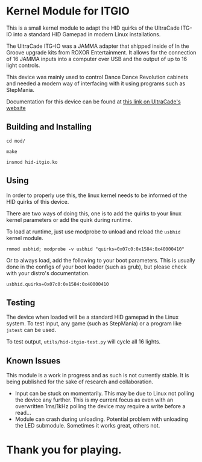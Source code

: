 # Kernel Module for ITGIO

This is a small kernel module to adapt the HID quirks of the UltraCade ITG-IO into a standard HID Gamepad in modern Linux installations.

The UltraCade ITG-IO was a JAMMA adapter that shipped inside of In the Groove upgrade kits from ROXOR Entertainment. It allows for the connection of 16 JAMMA inputs into a computer over USB and the output of up to 16 light controls.

This device was mainly used to control Dance Dance Revolution cabinets and needed a modern way of interfacing with it using programs such as StepMania.

Documentation for this device can be found at [this link on UltraCade's website](https://service.globalvr.com/downloads/ultracade/components/040-ITGIOMA-UCT_ITG-IO_User-Docv02B.pdf)

## Building and Installing

`cd mod/`

`make`

`insmod hid-itgio.ko`

## Using

In order to properly use this, the linux kernel needs to be informed of the HID quirks of this device.

There are two ways of doing this, one is to add the quirks to your linux kernel parameters or add the quirk during runtime.

To load at runtime, just use modprobe to unload and reload the `usbhid` kernel module.

`rmmod usbhid; modprobe -v usbhid "quirks=0x07c0:0x1584:0x40000410"`

Or to always load, add the following to your boot parameters. This is usually done in the configs of your boot loader (such as grub), but please check with your distro's documentation.

`usbhid.quirks=0x07c0:0x1584:0x40000410`

## Testing

The device when loaded will be a standard HID gamepad in the Linux system. To test input, any game (such as StepMania) or a program like `jstest` can be used.

To test output, `utils/hid-itgio-test.py` will cycle all 16 lights.

## Known Issues

This module is a work in progress and as such is not currently stable. It is being published for the sake of research and collaboration.

* Input can be stuck on momentarily. This may be due to Linux not polling the device any further. This is my current focus as even with an overwritten 1ms/1kHz polling the device may require a write before a read...
* Module can crash during unloading. Potential problem with unloading the LED submodule. Sometimes it works great, others not.

# Thank you for playing.
